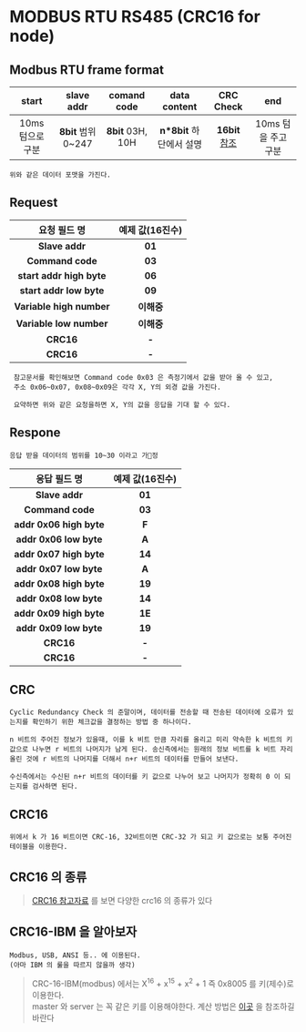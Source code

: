 # MODBUS RTU RS485 (CRC16 for node)

## Modbus RTU frame format  
|    start    |    slave addr     |    comand code    |    data content    |         CRC Check         |      end      |
| :---------: | :---------------: | :---------------: | :----------------: | :-----------------------: | :-----------: |
| 10ms 텀으로 구분 | **8bit** 범위 0~247 | **8bit** 03H, 10H | **n*8bit** 하단에서 설명 | **16bit** [참조](naver.com) | 10ms 텀을 주고 구분 |
    위와 같은 데이터 포맷을 가진다.

## Request
|           요청 필드 명            | 예제 값(16진수) |
| :--------------------------: | :--------: |
|      <b>Slave addr</b>       | <b>01</b>  |
|     <b>Command code</b>      | <b>03</b>  |
| <b>start addr high byte</b>  | <b>06</b>  |
|  <b>start addr low byte</b>  | <b>09</b>  |
| <b>Variable high number </b> | <b>이해중</b> |
| <b>Variable low number </b>  | <b>이해중</b> |
|         <b>CRC16</b>         |  <b>-</b>  |
|         <b>CRC16</b>         |  <b>-</b>  |
     참고문서를 확인해보면 Command code 0x03 은 측정기에서 값을 받아 올 수 있고,
     주소 0x06~0x07, 0x08~0x09은 각각 X, Y의 외경 값을 가진다.

     요약하면 위와 같은 요청을하면 X, Y의 값을 응답을 기대 할 수 있다.

## Respone
    응답 받을 데이터의 범위를 10~30 이라고 가정
|          응답 필드 명           | 예제 값(16진수) |
| :------------------------: | :--------: |
|     <b>Slave addr</b>      | <b>01</b>  |
|    <b>Command code</b>     | <b>03</b>  |
| <b>addr 0x06 high byte</b> |  <b>F</b>  |
| <b>addr 0x06 low byte</b>  |  <b>A</b>  |
| <b>addr 0x07 high byte</b> | <b>14</b>  |
| <b>addr 0x07 low byte</b>  |  <b>A</b>  |
| <b>addr 0x08 high byte</b> | <b>19</b>  |
| <b>addr 0x08 low byte</b>  | <b>14</b>  |
| <b>addr 0x09 high byte</b> | <b>1E</b>  |
| <b>addr 0x09 low byte</b>  | <b>19</b>  |
|        <b>CRC16</b>        |  <b>-</b>  |
|        <b>CRC16</b>        |  <b>-</b>  |



## CRC
    Cyclic Redundancy Check 의 준말이며, 데이터를 전송할 때 전송된 데이터에 오류가 있는지를 확인하기 위한 체크값을 결정하는 방법 중 하나이다.

    n 비트의 주어진 정보가 있을때, 이를 k 비트 만큼 자리를 올리고 미리 약속한 k 비트의 키 값으로 나누면 r 비트의 나머지가 남게 된다. 송신측에서는 원래의 정보 비트를 k 비트 자리 올린 것에 r 비트의 나머지를 더해서 n+r 비트의 데이터를 만들어 보낸다.

    수신측에서는 수신된 n+r 비트의 데이터를 키 값으로 나누어 보고 나머지가 정확히 0 이 되는지를 검사하면 된다.

## CRC16
    위에서 k 가 16 비트이면 CRC-16, 32비트이면 CRC-32 가 되고 키 값으로는 보통 주어진 테이블을 이용한다.

## CRC16 의 종류
 > [CRC16 참고자료](https://en.wikipedia.org/wiki/Cyclic_redundancy_check#Polynomial_representations_of_cyclic_redundancy_checks) 를 보면 다양한 crc16 의 종류가 있다  
 
## **CRC16-IBM** 을 알아보자
    Modbus, USB, ANSI 등.. 에 이용된다.
    (아마 IBM 의 룰을 따르지 않을까 생각)
> CRC-16-IBM(modbus) 에서는 X<sup>16</sup>  + x<sup>15</sup> + x<sup>2</sup> + 1 즉 0x8005 를 키(제수)로 이용한다.   
 master 와 server 는 꼭 같은 키를 이용해야한다.
계산 방법은 [이곳](https://m.blog.naver.com/PostView.nhn?blogId=h111922&logNo=220640536147&proxyReferer=https%3A%2F%2Fwww.google.com%2F
) 을 참조하길 바란다


    